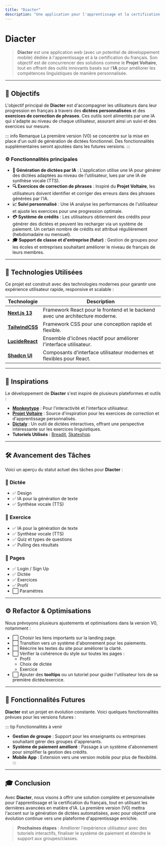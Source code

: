 ```yaml
---
title: "Diacter"
description: "Une application pour l'apprentissage et la certification du français"
---
```


# Diacter

> **Diacter** est une application web (avec un potentiel de développement mobile) dédiée à l'apprentissage et à la certification du français. Son objectif est de concurrencer des solutions comme le **Projet Voltaire**, tout en offrant des outils innovants basés sur l'**IA** pour améliorer les compétences linguistiques de manière personnalisée.

---

## 🎯 Objectifs

L'objectif principal de **Diacter** est d'accompagner les utilisateurs dans leur progression en français à travers des **dictées personnalisées** et des **exercices de correction de phrases**. Ces outils sont alimentés par une IA qui s'adapte au niveau de chaque utilisateur, assurant ainsi un suivi et des exercices sur mesure.

::: info Remarque
La première version (V0) se concentre sur la mise en place d'un outil de génération de dictées fonctionnel. Des fonctionnalités supplémentaires seront ajoutées dans les futures versions.
:::

### ⚙️ **Fonctionnalités principales**

- **📝 Génération de dictées par IA** : L'application utilise une IA pour générer des dictées adaptées au niveau de l'utilisateur, lues par une IA de synthèse vocale (TTS).
- **🔍 Exercices de correction de phrases** : Inspiré du **Projet Voltaire**, les utilisateurs doivent identifier et corriger des erreurs dans des phrases générées par l'IA.
- **📈 Suivi personnalisé** : Une IA analyse les performances de l'utilisateur et ajuste les exercices pour une progression optimale.
- **💳 Système de crédits** : Les utilisateurs obtiennent des crédits pour générer des dictées et peuvent les recharger via un système de paiement. Un certain nombre de crédits est attribué régulièrement (hebdomadaire ou mensuel).
- **🎓 Support de classe et d'entreprise (futur)** : Gestion de groupes pour les écoles et entreprises souhaitant améliorer le niveau de français de leurs membres.

---

## 🔧 Technologies Utilisées

Ce projet est construit avec des technologies modernes pour garantir une expérience utilisateur rapide, responsive et scalable :

| **Technologie**                                      | **Description**                                                               |
| ---------------------------------------------------- | ----------------------------------------------------------------------------- |
| [**Next.js 13**](https://nextjs.org/docs)            | Framework React pour le frontend et le backend avec une architecture moderne. |
| [**TailwindCSS**](https://tailwindcss.com/docs)      | Framework CSS pour une conception rapide et flexible.                         |
| [**LucideReact**](https://lucide.dev/icons/outdent)  | Ensemble d'icônes réactif pour améliorer l'interface utilisateur.             |
| [**Shadcn UI**](https://ui.shadcn.com/docs)          | Composants d'interface utilisateur modernes et flexibles pour React.          |

---

## 📌 Inspirations

Le développement de **Diacter** s'est inspiré de plusieurs plateformes et outils :

- **[Monkeytype](https://codepen.io/Miodec/pen/wvaQQRR/)** : Pour l'interactivité et l'interface utilisateur.
- **[Projet Voltaire](https://www.projet-voltaire.fr/offres/particuliers/?goto=test-gratuit)** : Source d'inspiration pour les exercices de correction et d'apprentissage personnalisés.
- **[Dictaly](https://www.dictaly.com/)** : Un outil de dictées interactives, offrant une perspective intéressante sur les exercices linguistiques.
- **Tutoriels Utilisés** : [Breadit](https://www.youtube.com/watch?v=mSUKMfmLAt0), [Skateshop](https://github.com/sadmann7/skateshop/blob/main/src/components/layouts/main-nav.tsx).

---

## 🛠️ Avancement des Tâches

Voici un aperçu du statut actuel des tâches pour **Diacter** :

### 🎯 **Dictée**
- ✅ Design
- ✅ IA pour la génération de texte
- ✅ Synthèse vocale (TTS)

### 🎯 **Exercice**
- ✅ IA pour la génération de texte
- ✅ Synthèse vocale (TTS)
- ✅ Quiz et types de questions
- ✅ Pulling des résultats

### 🎯 **Pages**
- ✅ Login / Sign Up
- ✅ Dictée
- ✅ Exercices
- ✅ Profil
- ⬜ Paramètres

---

## ⚙️ Refactor & Optimisations

Nous prévoyons plusieurs ajustements et optimisations dans la version V0, notamment :

- ⬜ Choisir les liens importants sur la landing page.
- ⬜ Transition vers un système d'abonnement pour les paiements.
- ⬜ Réécrire les textes du site pour améliorer la clarté.
- ⬜ Vérifier la cohérence du style sur toutes les pages :
  - Profil
  - Choix de dictée
  - Exercice
- ⬜ Ajouter des **tooltips** ou un tutoriel pour guider l'utilisateur lors de sa première dictée/exercice.

---

## 🔮 Fonctionnalités Futures

**Diacter** est un projet en évolution constante. Voici quelques fonctionnalités prévues pour les versions futures :

::: tip Fonctionnalités à venir
- **Gestion de groupe** : Support pour les enseignants ou entreprises souhaitant gérer des groupes d'apprenants.
- **Système de paiement amélioré** : Passage à un système d'abonnement pour simplifier la gestion des crédits.
- **Mobile App** : Extension vers une version mobile pour plus de flexibilité.
:::

---

## 🎓 Conclusion

Avec **Diacter**, nous visons à offrir une solution complète et personnalisée pour l'apprentissage et la certification du français, tout en utilisant les dernières avancées en matière d'IA. La première version (V0) mettra l'accent sur la génération de dictées automatisées, avec pour objectif une évolution continue vers une plateforme d'apprentissage enrichie.

> **Prochaines étapes** : Améliorer l'expérience utilisateur avec des tutoriels interactifs, finaliser le système de paiement et étendre le support aux groupes/classes.

